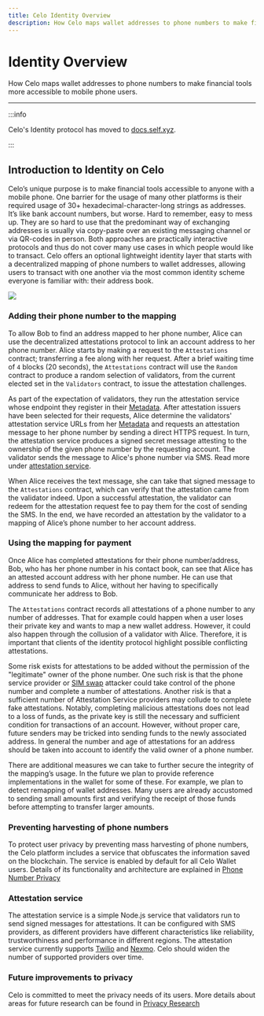 ```yaml
---
title: Celo Identity Overview
description: How Celo maps wallet addresses to phone numbers to make financial tools more accessible to mobile phone users.
---
```


# Identity Overview

How Celo maps wallet addresses to phone numbers to make financial tools more accessible to mobile phone users.

---

:::info

Celo's Identity protocol has moved to [docs.self.xyz](https://docs.self.xyz/).

:::

## Introduction to Identity on Celo

Celo’s unique purpose is to make financial tools accessible to anyone with a mobile phone. One barrier for the usage of many other platforms is their required usage of 30+ hexadecimal-character-long strings as addresses. It’s like bank account numbers, but worse. Hard to remember, easy to mess up. They are so hard to use that the predominant way of exchanging addresses is usually via copy-paste over an existing messaging channel or via QR-codes in person. Both approaches are practically interactive protocols and thus do not cover many use cases in which people would like to transact. Celo offers an optional lightweight identity layer that starts with a decentralized mapping of phone numbers to wallet addresses, allowing users to transact with one another via the most common identity scheme everyone is familiar with: their address book.

![](https://storage.googleapis.com/celo-website/docs/attestations-flow.jpg)

### Adding their phone number to the mapping

To allow Bob to find an address mapped to her phone number, Alice can use the decentralized attestations protocol to link an account address to her phone number. Alice starts by making a request to the `Attestations` contract; transferring a fee along with her request. After a brief waiting time of `4` blocks (20 seconds), the `Attestations` contract will use the `Random` contract to produce a random selection of validators, from the current elected set in the `Validators` contract, to issue the attestation challenges.

As part of the expectation of validators, they run the attestation service whose endpoint they register in their [Metadata](/what-is-celo/about-celo-l1/protocol/identity/metadata). After attestation issuers have been selected for their requests, Alice determine the validators' attestation service URLs from her [Metadata](/what-is-celo/about-celo-l1/protocol/identity/metadata) and requests an attestation message to her phone number by sending a direct HTTPS request. In turn, the attestation service produces a signed secret message attesting to the ownership of the given phone number by the requesting account. The validator sends the message to Alice's phone number via SMS. Read more under [attestation service](#attestation-service).

When Alice receives the text message, she can take that signed message to the `Attestations` contract, which can verify that the attestation came from the validator indeed. Upon a successful attestation, the validator can redeem for the attestation request fee to pay them for the cost of sending the SMS. In the end, we have recorded an attestation by the validator to a mapping of Alice’s phone number to her account address.

### Using the mapping for payment

Once Alice has completed attestations for their phone number/address, Bob, who has her phone number in his contact book, can see that Alice has an attested account address with her phone number. He can use that address to send funds to Alice, without her having to specifically communicate her address to Bob.

The `Attestations` contract records all attestations of a phone number to any number of addresses. That for example could happen when a user loses their private key and wants to map a new wallet address. However, it could also happen through the collusion of a validator with Alice. Therefore, it is important that clients of the identity protocol highlight possible conflicting attestations.

Some risk exists for attestations to be added without the permission of the "legitimate" owner of the phone number. One such risk is that the phone service provider or [SIM swap](https://wikipedia.org/wiki/SIM_swap_scam) attacker could take control of the phone number and complete a number of attestations. Another risk is that a sufficient number of Attestation Service providers may collude to complete fake attestations. Notably, completing malicious attestations does not lead to a loss of funds, as the private key is still the necessary and sufficient condition for transactions of an account. However, without proper care, future senders may be tricked into sending funds to the newly associated address. In general the number and age of attestations for an address should be taken into account to identify the valid owner of a phone number.

There are additional measures we can take to further secure the integrity of the mapping’s usage. In the future we plan to provide reference implementations in the wallet for some of these. For example, we plan to detect remapping of wallet addresses. Many users are already accustomed to sending small amounts first and verifying the receipt of those funds before attempting to transfer larger amounts.

### Preventing harvesting of phone numbers

To protect user privacy by preventing mass harvesting of phone numbers, the Celo platform includes a service that obfuscates the information saved on the blockchain. The service is enabled by default for all Celo Wallet users. Details of its functionality and architecture are explained in [Phone Number Privacy](/what-is-celo/about-celo-l1/protocol/identity/odis-use-case-phone-number-privacy)

### Attestation service

The attestation service is a simple Node.js service that validators run to send signed messages for attestations. It can be configured with SMS providers, as different providers have different characteristics like reliability, trustworthiness and performance in different regions. The attestation service currently supports [Twilio](https://www.twilio.com) and [Nexmo](https://nexmo.com). Celo should widen the number of supported providers over time.

<!--
 We have been experimenting with a SMS provider that we would like community feedback on. Instead of sending the SMS via conventional providers like Twilio, users of a `Rewards Mobile App` could register themselves with a `Verification Pool` and be made responsible for sending those text messages. It would allow users with cheap or leftover SMS capacity from their cell phone plan to effectively acquire a share of the attestation request fees. It would represent a unique on-ramp for users who do not have access to classic on-ramps like exchanges. Validators could configure their attestation service to use such a SMS provider which could in theory provide better inclusion and performance.
 -->

### Future improvements to privacy

Celo is committed to meet the privacy needs of its users. More details about areas for future research can be found in [Privacy Research](/what-is-celo/about-celo-l1/protocol/identity/privacy-research)
